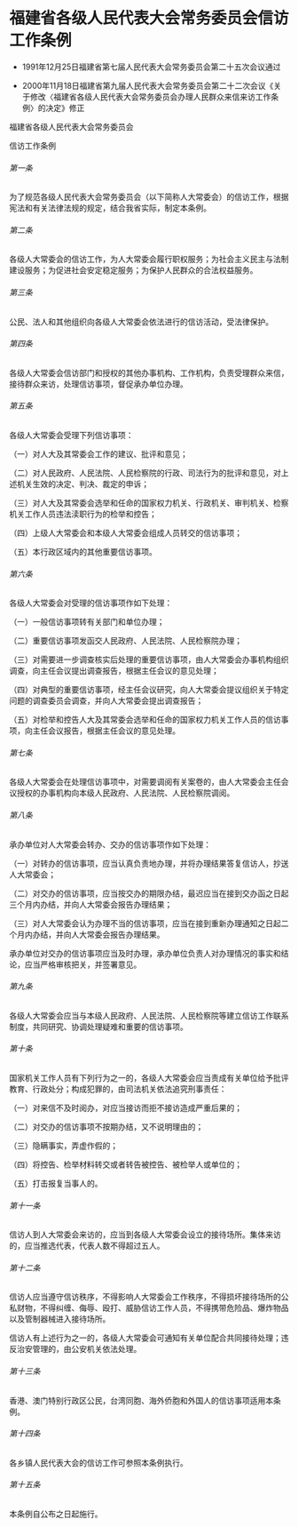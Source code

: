 # 福建省各级人民代表大会常务委员会信访工作条例

- 1991年12月25日福建省第七届人民代表大会常务委员会第二十五次会议通过

- 2000年11月18日福建省第九届人民代表大会常务委员会第二十二次会议《关于修改〈福建省各级人民代表大会常务委员会办理人民群众来信来访工作条例〉的决定》修正

<!-- INFO END -->

福建省各级人民代表大会常务委员会

信访工作条例

###### 第一条

为了规范各级人民代表大会常务委员会（以下简称人大常委会）的信访工作，根据宪法和有关法律法规的规定，结合我省实际，制定本条例。

###### 第二条

各级人大常委会的信访工作，为人大常委会履行职权服务；为社会主义民主与法制建设服务；为促进社会安定稳定服务；为保护人民群众的合法权益服务。

###### 第三条

公民、法人和其他组织向各级人大常委会依法进行的信访活动，受法律保护。

###### 第四条

各级人大常委会信访部门和授权的其他办事机构、工作机构，负责受理群众来信，接待群众来访，处理信访事项，督促承办单位办理。

###### 第五条

各级人大常委会受理下列信访事项：

（一）对人大及其常委会工作的建议、批评和意见；

（二）对人民政府、人民法院、人民检察院的行政、司法行为的批评和意见，对上述机关生效的决定、判决、裁定的申诉；

（三）对人大及其常委会选举和任命的国家权力机关、行政机关、审判机关、检察机关工作人员违法渎职行为的检举和控告；

（四）上级人大常委会和本级人大常委会组成人员转交的信访事项；

（五）本行政区域内的其他重要信访事项。

###### 第六条

各级人大常委会对受理的信访事项作如下处理：

（一）一般信访事项转有关部门和单位办理；

（二）重要信访事项发函交人民政府、人民法院、人民检察院办理；

（三）对需要进一步调查核实后处理的重要信访事项，由人大常委会办事机构组织调查，向主任会议提出调查报告，根据主任会议的意见处理；

（四）对典型的重要信访事项，经主任会议研究，向人大常委会提议组织关于特定问题的调查委员会调查，并向人大常委会提出调查报告；

（五）对检举和控告人大及其常委会选举和任命的国家权力机关工作人员的信访事项，向主任会议报告，根据主任会议的意见处理。

###### 第七条

各级人大常委会在处理信访事项中，对需要调阅有关案卷的，由人大常委会主任会议授权的办事机构向本级人民政府、人民法院、人民检察院调阅。

###### 第八条

承办单位对人大常委会转办、交办的信访事项作如下处理：

（一）对转办的信访事项，应当认真负责地办理，并将办理结果答复信访人，抄送人大常委会；

（二）对交办的信访事项，应当按交办的期限办结，最迟应当在接到交办函之日起三个月内办结，并向人大常委会报告办理结果；

（三）对人大常委会认为办理不当的信访事项，应当在接到重新办理通知之日起二个月内办结，并向人大常委会报告办理结果。

承办单位对交办的信访事项应当及时办理，承办单位负责人对办理情况的事实和结论，应当严格审核把关，并签署意见。

###### 第九条

各级人大常委会应当与本级人民政府、人民法院、人民检察院等建立信访工作联系制度，共同研究、协调处理疑难和重要的信访事项。

###### 第十条

国家机关工作人员有下列行为之一的，各级人大常委会应当责成有关单位给予批评教育、行政处分；构成犯罪的，由司法机关依法追究刑事责任：

（一）对来信不及时阅办，对应当接访而拒不接访造成严重后果的；

（二）对交办的信访事项不按期办结，又不说明理由的；

（三）隐瞒事实，弄虚作假的；

（四）将控告、检举材料转交或者转告被控告、被检举人或单位的；

（五）打击报复当事人的。

###### 第十一条

信访人到人大常委会来访的，应当到各级人大常委会设立的接待场所。集体来访的，应当推选代表，代表人数不得超过五人。

###### 第十二条

信访人应当遵守信访秩序，不得影响人大常委会工作秩序，不得损坏接待场所的公私财物，不得纠缠、侮辱、殴打、威胁信访工作人员，不得携带危险品、爆炸物品以及管制器械进入接待场所。

信访人有上述行为之一的，各级人大常委会可通知有关单位配合共同接待处理；违反治安管理的，由公安机关依法处理。

###### 第十三条

香港、澳门特别行政区公民，台湾同胞、海外侨胞和外国人的信访事项适用本条例。

###### 第十四条

各乡镇人民代表大会的信访工作可参照本条例执行。

###### 第十五条

本条例自公布之日起施行。
